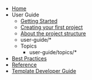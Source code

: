 - [Home](./index.md)
- User Guide
    - [Getting Started](./user-guide/getting-started.md)
    - [Creating your first project](./user-guide/first-project.md)
    - [About the project structure](./user-guide/project-structure.md)
    - user-guide/*
    - Topics
        - user-guide/topics/*
- [Best Practices](./best-practice/)
- [Reference](./reference/)
- [Template Developer Guide](./developer-guide/)
